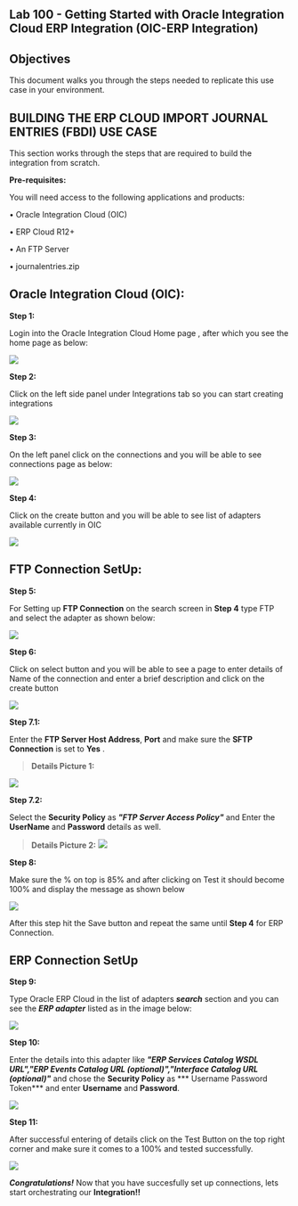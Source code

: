 ## Lab 100 - Getting Started with Oracle Integration Cloud ERP Integration   (OIC-ERP Integration)

## Objectives

This document walks you through the steps needed to replicate this use case in your environment.

## BUILDING THE ERP CLOUD IMPORT JOURNAL ENTRIES (FBDI) USE CASE

This section works through the steps that are required to build the integration from scratch.

**Pre-requisites:**

You will need access to the following applications and products:

• Oracle Integration Cloud (OIC)

• ERP Cloud R12+

• An FTP Server

• journalentries.zip

## Oracle Integration Cloud (OIC):

**Step 1:** 

Login into the Oracle Integration Cloud Home page , after which you see the home page as below:

 ![](./images/100/OICHomePage.jpeg " ")

**Step 2:**

 Click on the left side panel under Integrations tab so you can start creating integrations

![](./images/100/IntegrationHomePage.png " ")


**Step 3:** 

On the left panel click on the connections and you will be able to see connections page as below:

![](./images/100/ConnectionPage.png " ")

**Step 4:**

 Click on the create button and you will be able to see list of adapters available currently in OIC

![](./images/100/OICExistingAdapters.png " ")

## FTP Connection SetUp:

**Step 5:** 

For Setting up **FTP Connection** on the search screen in **Step 4** type FTP and select the adapter as shown below:

![](./images/100/FTPConnection.png " ")

**Step 6:** 

Click on select button and you will be able to see a page to enter details of Name of the connection and enter a brief description and click on the create button

![](./images/100/FTPConnectionNaming.png " ")


**Step 7.1:** 

Enter the **FTP Server Host Address**, **Port** and make sure the **SFTP Connection** is set to **Yes** .

 >**Details Picture 1:**

![](./images/100/FTPConnDetails1.png " ")

**Step 7.2:** 

Select the **Security Policy** as ***"FTP Server Access Policy"*** and Enter the **UserName** and **Password** details as well.


 >**Details Picture 2:**
![](./images/100/FTPConnDetails2.png " ")


**Step 8:** 

Make sure the % on top is 85% and after clicking on Test it should become 100% and display the message as shown below

![](./images/100/FTPConnectionTestedSuccessfully.png " ")

After this step hit the Save button and repeat the same until **Step 4** for ERP Connection.


## ERP Connection SetUp

**Step 9:** 

Type Oracle ERP Cloud in the list of adapters ***search*** section and you can see the ***ERP adapter*** listed as in the image below:

![](./images/100/ERPConnection.png " ") 

**Step 10:** 

Enter the details into this adapter like ***"ERP Services Catalog WSDL URL","ERP Events Catalog URL (optional)","Interface Catalog URL (optional)"*** and chose the **Security Policy** as *** Username Password Token*** and enter **Username** and **Password**.

![](./images/100/ERPConnectionDetails.png  " ")

**Step 11:** 

After successful entering of details click on the Test Button on the top right corner and make sure it comes to a 100% and tested successfully.

![](./images/100/TestingERPConnection.png " ")
 

 
***Congratulations!*** Now that you  have succesfully set up connections, lets start orchestrating our **Integration!!**

